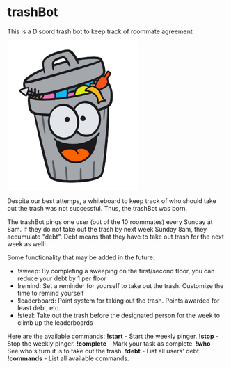# trashBot
This is a Discord trash bot to keep track of roommate agreement

<img src="https://github.com/SamuelWang05/trashBot/blob/main/trashBot_img.jpg" width="300" />

Despite our best attemps, a whiteboard to keep track of who should take out the trash was not successful. Thus, the trashBot was born.

The trashBot pings one user (out of the 10 roommates) every Sunday at 8am. If they do not take out the trash by next week Sunday 8am, they accumulate "debt". Debt means that they have to take out trash for the next week as well!

Some functionality that may be added in the future:
- !sweep: By completing a sweeping on the first/second floor, you can reduce your debt by 1 per floor
- !remind: Set a reminder for yourself to take out the trash. Customize the time to remind yourself
- !leaderboard: Point system for taking out the trash. Points awarded for least debt, etc.
- !steal: Take out the trash before the designated person for the week to climb up the leaderboards

Here are the available commands:
**!start** - Start the weekly pinger.
**!stop** - Stop the weekly pinger.
**!complete** - Mark your task as complete.
**!who** - See who's turn it is to take out the trash.
**!debt** - List all users' debt.
**!commands** - List all available commands.
